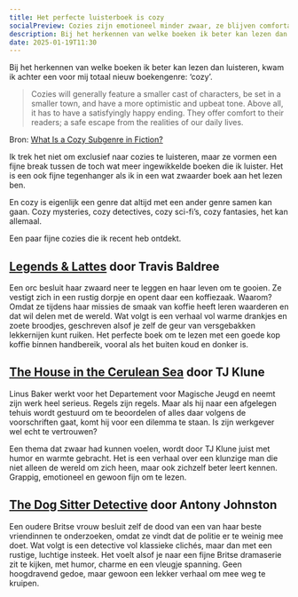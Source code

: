 ```yaml
---
title: Het perfecte luisterboek is cozy
socialPreview: Cozies zijn emotioneel minder zwaar, ze blijven comfortabel en er staat minder op het spel
description: Bij het herkennen van welke boeken ik beter kan lezen dan luisteren, kwam ik achter een voor mij totaal nieuw boekengenre.
date: 2025-01-19T11:30
---
```


Bij het herkennen van welke boeken ik beter kan lezen dan luisteren, kwam ik achter een voor mij totaal nieuw boekengenre: ‘cozy’. 

> Cozies will generally feature a smaller cast of characters, be set in a smaller town, and have a more optimistic and upbeat tone. Above all, it has to have a satisfyingly happy ending. They offer comfort to their readers; a safe escape from the realities of our daily lives.

Bron: [What Is a Cozy Subgenre in Fiction?](https://www.writersdigest.com/write-better-fiction/what-is-a-cozy-subgenre-in-fiction)

Ik trek het niet om exclusief naar cozies te luisteren, maar ze vormen een fijne break tussen de toch wat meer ingewikkelde boeken die ik luister. Het is een ook fijne tegenhanger als ik in een wat zwaarder boek aan het lezen ben.

En cozy is eigenlijk een genre dat altijd met een ander genre samen kan gaan. Cozy mysteries, cozy detectives, cozy sci-fi’s, cozy fantasies, het kan allemaal.

Een paar fijne cozies die ik recent heb ontdekt.

## [Legends & Lattes](https://app.thestorygraph.com/books/d18bdf6a-5c91-40a6-8ab8-e44fe334b8a5) door Travis Baldree

Een orc besluit haar zwaard neer te leggen en haar leven om te gooien. Ze vestigt zich in een rustig dorpje en opent daar een koffiezaak. Waarom? Omdat ze tijdens haar missies de smaak van koffie heeft leren waarderen en dat wil delen met de wereld. Wat volgt is een verhaal vol warme drankjes en zoete broodjes, geschreven alsof je zelf de geur van versgebakken lekkernijen kunt ruiken. Het perfecte boek om te lezen met een goede kop koffie binnen handbereik, vooral als het buiten koud en donker is.

## [The House in the Cerulean Sea](https://app.thestorygraph.com/books/077e84f9-e720-4ac7-b2fe-06642837298b) door TJ Klune

Linus Baker werkt voor het Departement voor Magische Jeugd en neemt zijn werk heel serieus. Regels zijn regels. Maar als hij naar een afgelegen tehuis wordt gestuurd om te beoordelen of alles daar volgens de voorschriften gaat, komt hij voor een dilemma te staan. Is zijn werkgever wel echt te vertrouwen?

Een thema dat zwaar had kunnen voelen, wordt door TJ Klune juist met humor en warmte gebracht. Het is een verhaal over een klunzige man die niet alleen de wereld om zich heen, maar ook zichzelf beter leert kennen. Grappig, emotioneel en gewoon fijn om te lezen.

## [The Dog Sitter Detective](https://app.thestorygraph.com/books/622ce169-5f22-4512-a150-6f8c2f210d2e) door Antony Johnston

Een oudere Britse vrouw besluit zelf de dood van een van haar beste vriendinnen te onderzoeken, omdat ze vindt dat de politie er te weinig mee doet. Wat volgt is een detective vol klassieke clichés, maar dan met een rustige, luchtige insteek. Het voelt alsof je naar een fijne Britse dramaserie zit te kijken, met humor, charme en een vleugje spanning. Geen hoogdravend gedoe, maar gewoon een lekker verhaal om mee weg te kruipen.